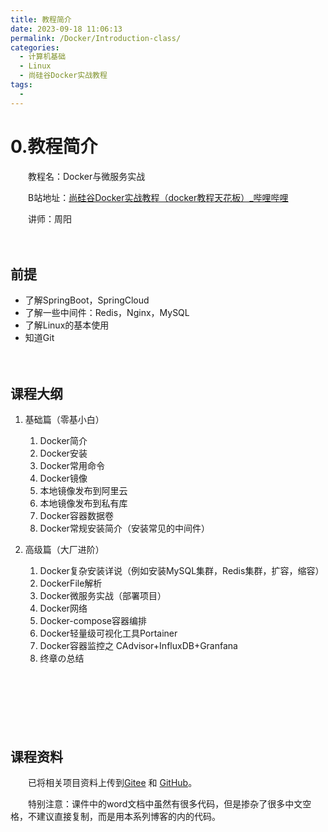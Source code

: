 ```yaml
---
title: 教程简介
date: 2023-09-18 11:06:13
permalink: /Docker/Introduction-class/
categories:
  - 计算机基础
  - Linux
  - 尚硅谷Docker实战教程
tags:
  - 
---
```

# 0.教程简介

　　教程名：Docker与微服务实战

　　B站地址：[尚硅谷Docker实战教程（docker教程天花板）_哔哩哔哩](https://www.bilibili.com/video/BV1gr4y1U7CY)

　　讲师：周阳

　　‍

## 前提

* 了解SpringBoot，SpringCloud
* 了解一些中间件：Redis，Nginx，MySQL
* 了解Linux的基本使用
* 知道Git

　　‍

## 课程大纲

1. 基础篇（零基小白）

    1. Docker简介
    2. Docker安装
    3. Docker常用命令
    4. Docker镜像
    5. 本地镜像发布到阿里云
    6. 本地镜像发布到私有库
    7. Docker容器数据卷
    8. Docker常规安装简介（安装常见的中间件）
2. 高级篇（大厂进阶）

    1. Docker复杂安装详说（例如安装MySQL集群，Redis集群，扩容，缩容）
    2. DockerFile解析
    3. Docker微服务实战（部署项目）
    4. Docker网络
    5. Docker-compose容器编排
    6. Docker轻量级可视化工具Portainer
    7. Docker容器监控之 CAdvisor+InfluxDB+Granfana
    8. 终章の总结

　　‍

　　‍

　　‍

## 课程资料

　　已将相关项目资料上传到[Gitee](https://gitee.com/peterjxl/LearnDocker) 和 [GitHub](https://github.com/Peter-JXL/LearnDocker)。

　　特别注意：课件中的word文档中虽然有很多代码，但是掺杂了很多中文空格，不建议直接复制，而是用本系列博客的内的代码。
